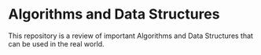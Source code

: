 # Algorithms and Data Structures

This repository is a review of important Algorithms and Data Structures that can be used in the real world.
